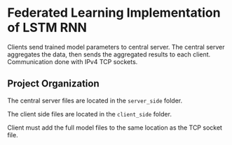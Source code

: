 # Federated Learning Implementation of LSTM RNN

Clients send trained model parameters to central server.
The central server aggregates the data, then sends the
aggregated results to each client.
Communication done with IPv4 TCP sockets.

## Project Organization

The central server files are located in the `server_side` folder.

The client side files are located in the `client_side` folder.

Client must add the full model files to the same location as the
TCP socket file.
